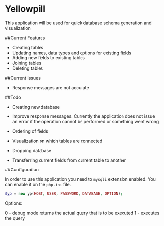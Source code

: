 Yellowpill
==========

This application will be used for quick database schema generation and visualization

##Current Features

- Creating tables
- Updating names, data types and options for existing fields
- Adding new fields to existing tables
- Joining tables
- Deleting tables


##Current Issues

- Response messages are not accurate


##Todo

- Creating new database
- Improve response messages. Currently the application does not issue an error if the operation cannot be performed or something went wrong

- Ordering of fields
- Visualization on which tables are connected
- Dropping database 
- Transferring current fields from current table to another


##Configuration

In order to use this application you need to ```mysqli``` extension enabled. 
You can enable it on the ```php.ini``` file.

```php
$yp = new yp(HOST, USER, PASSWORD, DATABASE, OPTION);
```

Options:

0 - debug mode returns the actual query that is to be executed 
1 - executes the query
